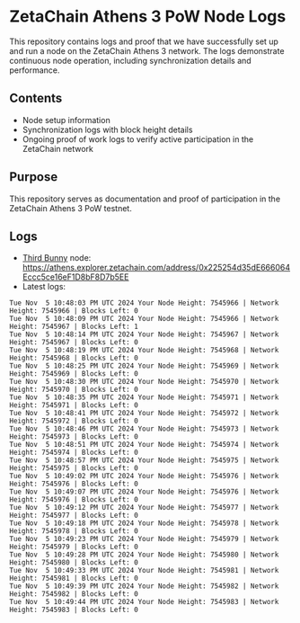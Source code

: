 # ZetaChain Athens 3 PoW Node Logs
This repository contains logs and proof that we have successfully set up and run a node on the ZetaChain Athens 3 network. The logs demonstrate continuous node operation, including synchronization details and performance.

## Contents
- Node setup information
- Synchronization logs with block height details
- Ongoing proof of work logs to verify active participation in the ZetaChain network

## Purpose
This repository serves as documentation and proof of participation in the ZetaChain Athens 3 PoW testnet.

## Logs

- [Third Bunny](https://thirdbunny.xyz/) node: https://athens.explorer.zetachain.com/address/0x225254d35dE666064Eccc5ce16eF1D8bF8D7b5EE
- Latest logs:
```
Tue Nov  5 10:48:03 PM UTC 2024 Your Node Height: 7545966 | Network Height: 7545966 | Blocks Left: 0
Tue Nov  5 10:48:09 PM UTC 2024 Your Node Height: 7545966 | Network Height: 7545967 | Blocks Left: 1
Tue Nov  5 10:48:14 PM UTC 2024 Your Node Height: 7545967 | Network Height: 7545967 | Blocks Left: 0
Tue Nov  5 10:48:19 PM UTC 2024 Your Node Height: 7545968 | Network Height: 7545968 | Blocks Left: 0
Tue Nov  5 10:48:25 PM UTC 2024 Your Node Height: 7545969 | Network Height: 7545969 | Blocks Left: 0
Tue Nov  5 10:48:30 PM UTC 2024 Your Node Height: 7545970 | Network Height: 7545970 | Blocks Left: 0
Tue Nov  5 10:48:35 PM UTC 2024 Your Node Height: 7545971 | Network Height: 7545971 | Blocks Left: 0
Tue Nov  5 10:48:41 PM UTC 2024 Your Node Height: 7545972 | Network Height: 7545972 | Blocks Left: 0
Tue Nov  5 10:48:46 PM UTC 2024 Your Node Height: 7545973 | Network Height: 7545973 | Blocks Left: 0
Tue Nov  5 10:48:51 PM UTC 2024 Your Node Height: 7545974 | Network Height: 7545974 | Blocks Left: 0
Tue Nov  5 10:48:57 PM UTC 2024 Your Node Height: 7545975 | Network Height: 7545975 | Blocks Left: 0
Tue Nov  5 10:49:02 PM UTC 2024 Your Node Height: 7545976 | Network Height: 7545976 | Blocks Left: 0
Tue Nov  5 10:49:07 PM UTC 2024 Your Node Height: 7545976 | Network Height: 7545976 | Blocks Left: 0
Tue Nov  5 10:49:12 PM UTC 2024 Your Node Height: 7545977 | Network Height: 7545977 | Blocks Left: 0
Tue Nov  5 10:49:18 PM UTC 2024 Your Node Height: 7545978 | Network Height: 7545978 | Blocks Left: 0
Tue Nov  5 10:49:23 PM UTC 2024 Your Node Height: 7545979 | Network Height: 7545979 | Blocks Left: 0
Tue Nov  5 10:49:28 PM UTC 2024 Your Node Height: 7545980 | Network Height: 7545980 | Blocks Left: 0
Tue Nov  5 10:49:33 PM UTC 2024 Your Node Height: 7545981 | Network Height: 7545981 | Blocks Left: 0
Tue Nov  5 10:49:39 PM UTC 2024 Your Node Height: 7545982 | Network Height: 7545982 | Blocks Left: 0
Tue Nov  5 10:49:44 PM UTC 2024 Your Node Height: 7545983 | Network Height: 7545983 | Blocks Left: 0
```
